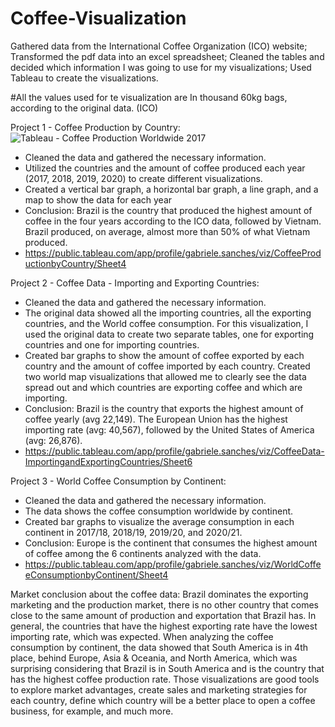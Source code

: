 # Coffee-Visualization

Gathered data from the International Coffee Organization (ICO) website;
Transformed the pdf data into an excel spreadsheet; Cleaned the tables and decided which information I was going to use for my visualizations;
Used Tableau to create the visualizations.

#All the values used for te visualization are In thousand 60kg bags, according to the original data. (ICO)

Project 1 - Coffee Production by Country:
![Tableau - Coffee Production Worldwide 2017](https://user-images.githubusercontent.com/123784158/220204512-c088ffda-5909-408e-9fcb-88668e1d8e2c.png)

- Cleaned the data and gathered the necessary information.
- Utilized the countries and the amount of coffee produced each year (2017, 2018, 2019, 2020) to create different visualizations.
- Created a vertical bar graph, a horizontal bar graph, a line graph, and a map to show the data for each year
- Conclusion: Brazil is the country that produced the highest amount of coffee in the four years according to the ICO data, followed by Vietnam. Brazil produced, on average, almost more than 50% of what Vietnam produced.
- https://public.tableau.com/app/profile/gabriele.sanches/viz/CoffeeProductionbyCountry/Sheet4


Project 2 - Coffee Data - Importing and Exporting Countries:
- Cleaned the data and gathered the necessary information.
- The original data showed all the importing countries, all the exporting countries, and the World coffee consumption. For this visualization, I used the original data to create two separate tables, one for exporting countries and one for importing countries.
- Created bar graphs to show the amount of coffee exported by each country and the amount of coffee imported by each country. Created two world map visualizations that allowed me to clearly see the data spread out and which countries are exporting coffee and which are importing.
- Conclusion: Brazil is the country that exports the highest amount of coffee yearly (avg 22,149). The European Union has the highest importing rate (avg: 40,567), followed by the United States of America (avg: 26,876).
- https://public.tableau.com/app/profile/gabriele.sanches/viz/CoffeeData-ImportingandExportingCountries/Sheet6

Project 3 - World Coffee Consumption by Continent: 
- Cleaned the data and gathered the necessary information.
- The data shows the coffee consumption worldwide by continent. 
- Created bar graphs to visualize the average consumption in each continent in 2017/18, 2018/19, 2019/20, and 2020/21.
- Conclusion: Europe is the continent that consumes the highest amount of coffee among the 6 continents analyzed with the data. 
- https://public.tableau.com/app/profile/gabriele.sanches/viz/WorldCoffeeConsumptionbyContinent/Sheet4


Market conclusion about the coffee data: Brazil dominates the exporting marketing and the production market, there is no other country that comes close to the same amount of production and exportation that Brazil has.
In general, the countries that have the highest exporting rate have the lowest importing rate, which was expected. 
When analyzing the coffee consumption by continent, the data showed that South America is in 4th place, behind Europe, Asia & Oceania, and North America, which was surprising considering that Brazil is in South America and is the country that has the highest coffee production rate.
Those visualizations are good tools to explore market advantages, create sales and marketing strategies for each country, define which country will be a better place to open a coffee business, for example, and much more.
